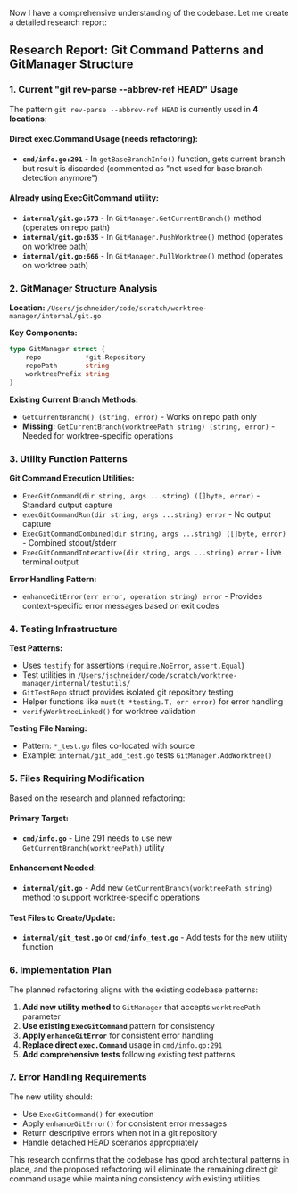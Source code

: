 Now I have a comprehensive understanding of the codebase. Let me create a detailed research report:

## Research Report: Git Command Patterns and GitManager Structure

### 1. Current "git rev-parse --abbrev-ref HEAD" Usage

The pattern `git rev-parse --abbrev-ref HEAD` is currently used in **4 locations**:

#### **Direct exec.Command Usage (needs refactoring):**
- **`cmd/info.go:291`** - In `getBaseBranchInfo()` function, gets current branch but result is discarded (commented as "not used for base branch detection anymore")

#### **Already using ExecGitCommand utility:**
- **`internal/git.go:573`** - In `GitManager.GetCurrentBranch()` method (operates on repo path)
- **`internal/git.go:635`** - In `GitManager.PushWorktree()` method (operates on worktree path)  
- **`internal/git.go:666`** - In `GitManager.PullWorktree()` method (operates on worktree path)

### 2. GitManager Structure Analysis

**Location:** `/Users/jschneider/code/scratch/worktree-manager/internal/git.go`

**Key Components:**
```go
type GitManager struct {
	repo           *git.Repository
	repoPath       string
	worktreePrefix string
}
```

**Existing Current Branch Methods:**
- `GetCurrentBranch() (string, error)` - Works on repo path only
- **Missing:** `GetCurrentBranch(worktreePath string) (string, error)` - Needed for worktree-specific operations

### 3. Utility Function Patterns

**Git Command Execution Utilities:**
- `ExecGitCommand(dir string, args ...string) ([]byte, error)` - Standard output capture
- `execGitCommandRun(dir string, args ...string) error` - No output capture
- `ExecGitCommandCombined(dir string, args ...string) ([]byte, error)` - Combined stdout/stderr
- `ExecGitCommandInteractive(dir string, args ...string) error` - Live terminal output

**Error Handling Pattern:**
- `enhanceGitError(err error, operation string) error` - Provides context-specific error messages based on exit codes

### 4. Testing Infrastructure

**Test Patterns:**
- Uses `testify` for assertions (`require.NoError`, `assert.Equal`)
- Test utilities in `/Users/jschneider/code/scratch/worktree-manager/internal/testutils/`
- `GitTestRepo` struct provides isolated git repository testing
- Helper functions like `must(t *testing.T, err error)` for error handling
- `verifyWorktreeLinked()` for worktree validation

**Testing File Naming:**
- Pattern: `*_test.go` files co-located with source
- Example: `internal/git_add_test.go` tests `GitManager.AddWorktree()`

### 5. Files Requiring Modification

Based on the research and planned refactoring:

#### **Primary Target:**
- **`cmd/info.go`** - Line 291 needs to use new `GetCurrentBranch(worktreePath)` utility

#### **Enhancement Needed:**
- **`internal/git.go`** - Add new `GetCurrentBranch(worktreePath string)` method to support worktree-specific operations

#### **Test Files to Create/Update:**
- **`internal/git_test.go`** or **`cmd/info_test.go`** - Add tests for the new utility function

### 6. Implementation Plan

The planned refactoring aligns with the existing codebase patterns:

1. **Add new utility method** to `GitManager` that accepts `worktreePath` parameter
2. **Use existing `ExecGitCommand`** pattern for consistency
3. **Apply `enhanceGitError`** for consistent error handling
4. **Replace direct `exec.Command`** usage in `cmd/info.go:291`
5. **Add comprehensive tests** following existing test patterns

### 7. Error Handling Requirements

The new utility should:
- Use `ExecGitCommand()` for execution
- Apply `enhanceGitError()` for consistent error messages
- Return descriptive errors when not in a git repository
- Handle detached HEAD scenarios appropriately

This research confirms that the codebase has good architectural patterns in place, and the proposed refactoring will eliminate the remaining direct git command usage while maintaining consistency with existing utilities.